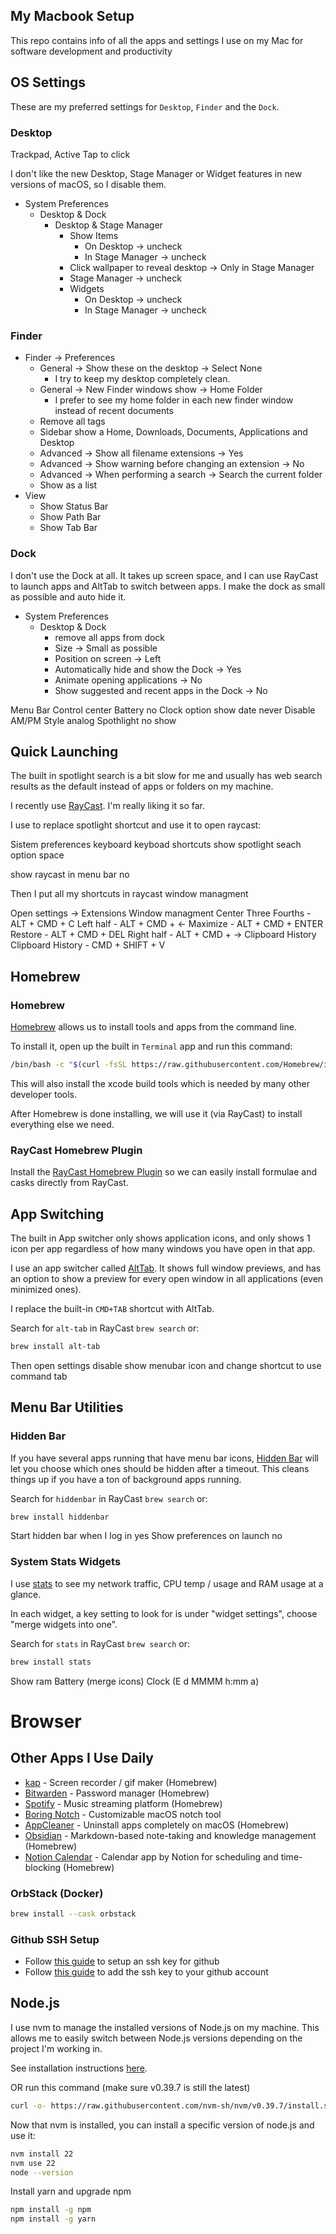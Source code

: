 ## My Macbook Setup

This repo contains info of all the apps and settings I use on my Mac for software development and productivity

## OS Settings

These are my preferred settings for `Desktop`, `Finder` and the `Dock`.

### Desktop

Trackpad, Active Tap to click

I don't like the new Desktop, Stage Manager or Widget features in new versions of macOS, so I disable them.

- System Preferences
  - Desktop & Dock
    - Desktop & Stage Manager
      - Show Items
        - On Desktop -> uncheck
        - In Stage Manager -> uncheck
      - Click wallpaper to reveal desktop -> Only in Stage Manager
      - Stage Manager -> uncheck
      - Widgets
        - On Desktop -> uncheck
        - In Stage Manager -> uncheck

### Finder

- Finder -> Preferences
  - General -> Show these on the desktop -> Select None
    - I try to keep my desktop completely clean.
  - General -> New Finder windows show -> Home Folder
    - I prefer to see my home folder in each new finder window instead of recent documents
  - Remove all tags
  - Sidebar show a Home, Downloads, Documents, Applications and Desktop
  - Advanced -> Show all filename extensions -> Yes
  - Advanced -> Show warning before changing an extension -> No
  - Advanced -> When performing a search -> Search the current folder
  - Show as a list
- View
  - Show Status Bar
  - Show Path Bar
  - Show Tab Bar

### Dock

I don't use the Dock at all. It takes up screen space, and I can use RayCast to launch apps and AltTab to switch between apps. I make the dock as small as possible and auto hide it.

- System Preferences
  - Desktop & Dock
    - remove all apps from dock
    - Size -> Small as possible
    - Position on screen -> Left
    - Automatically hide and show the Dock -> Yes
    - Animate opening applications -> No
    - Show suggested and recent apps in the Dock -> No

Menu Bar
Control center
Battery no
Clock option
show date never
Disable AM/PM
Style analog
Spothlight no show

## Quick Launching

The built in spotlight search is a bit slow for me and usually has web search results as the default instead of apps or folders on my machine.

I recently use [RayCast](https://www.raycast.com/). I'm really liking it so far.

I use to replace spotlight shortcut and use it to open raycast:

Sistem preferences
keyboard
keyboad shortcuts
show spotlight seach option space

show raycast in menu bar no

Then I put all my shortcuts in raycast window managment

Open settings -> Extensions 
  Window managment
    Center Three Fourths - ALT + CMD + C
    Left half - ALT + CMD + <-
    Maximize - ALT + CMD + ENTER
    Restore - ALT + CMD + DEL
    Right half - ALT + CMD + ->
  Clipboard History
    Clipboard History - CMD + SHIFT + V

## Homebrew

### Homebrew

[Homebrew](https://brew.sh/) allows us to install tools and apps from the command line.

To install it, open up the built in `Terminal` app and run this command:

```sh
/bin/bash -c "$(curl -fsSL https://raw.githubusercontent.com/Homebrew/install/HEAD/install.sh)"
```

This will also install the xcode build tools which is needed by many other developer tools.

After Homebrew is done installing, we will use it (via RayCast) to install everything else we need.

### RayCast Homebrew Plugin

Install the [RayCast Homebrew Plugin](https://www.raycast.com/nhojb/brew) so we can easily install formulae and casks directly from RayCast.

## App Switching

The built in App switcher only shows application icons, and only shows 1 icon per app regardless of how many windows you have open in that app.

I use an app switcher called [AltTab](https://alt-tab-macos.netlify.app/). It shows full window previews, and has an option to show a preview for every open window in all applications (even minimized ones).

I replace the built-in `CMD+TAB` shortcut with AltTab.

Search for `alt-tab` in RayCast `brew search` or:

```sh
brew install alt-tab
```

Then open settings disable show menubar icon and change shortcut to use command tab

## Menu Bar Utilities

### Hidden Bar

If you have several apps running that have menu bar icons, [Hidden Bar](https://github.com/dwarvesf/hidden) will let you choose which ones should be hidden after a timeout. This cleans things up if you have a ton of background apps running.

Search for `hiddenbar` in RayCast `brew search` or:

```sh
brew install hiddenbar
```

Start hidden bar when I log in yes
Show preferences on launch no

### System Stats Widgets

I use [stats](https://github.com/exelban/stats) to see my network traffic, CPU temp / usage and RAM usage at a glance.

In each widget, a key setting to look for is under "widget settings", choose "merge widgets into one".

Search for `stats` in RayCast `brew search` or:

```sh
brew install stats
```

Show ram
Battery (merge icons)
Clock (E d MMMM h:mm a)

# Browser

## Other Apps I Use Daily

- [kap](https://getkap.co/) - Screen recorder / gif maker (Homebrew)
- [Bitwarden](https://bitwarden.com/es-la/) - Password manager (Homebrew)
- [Spotify](https://open.spotify.com/) - Music streaming platform (Homebrew)
- [Boring Notch](https://theboring.name/) - Customizable macOS notch tool
- [AppCleaner](https://freemacsoft.net/appcleaner/) - Uninstall apps completely on macOS (Homebrew)
- [Obsidian](https://obsidian.md/) - Markdown-based note-taking and knowledge management (Homebrew)
- [Notion Calendar](https://www.notion.com/product/calendar) - Calendar app by Notion for scheduling and time-blocking (Homebrew)

### OrbStack (Docker)

```sh
brew install --cask orbstack
```

### Github SSH Setup

- Follow [this guide](https://docs.github.com/en/authentication/connecting-to-github-with-ssh/generating-a-new-ssh-key-and-adding-it-to-the-ssh-agent) to setup an ssh key for github
- Follow [this guide](https://docs.github.com/en/authentication/connecting-to-github-with-ssh/adding-a-new-ssh-key-to-your-github-account) to add the ssh key to your github account

## Node.js

I use nvm to manage the installed versions of Node.js on my machine. This allows me to easily switch between Node.js versions depending on the project I'm working in.

See installation instructions [here](https://github.com/nvm-sh/nvm#installing-and-updating).

OR run this command (make sure v0.39.7 is still the latest)

```sh
curl -o- https://raw.githubusercontent.com/nvm-sh/nvm/v0.39.7/install.sh | bash
```

Now that nvm is installed, you can install a specific version of node.js and use it:

```sh
nvm install 22
nvm use 22
node --version
```

Install yarn and upgrade npm

```sh
npm install -g npm
npm install -g yarn
```
